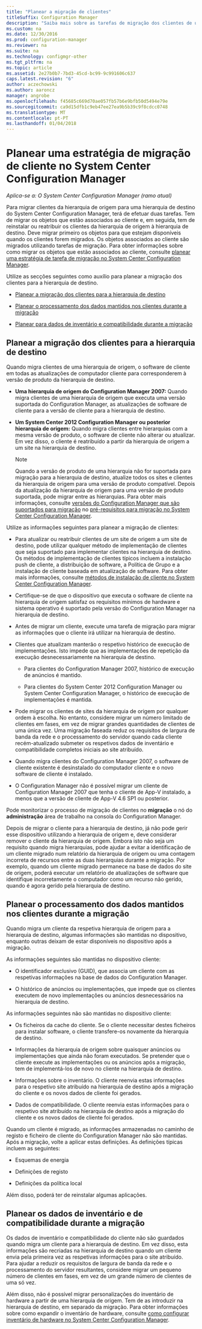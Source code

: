 ```yaml
---
title: "Planear a migração de clientes"
titleSuffix: Configuration Manager
description: "Saiba mais sobre as tarefas de migração dos clientes de uma hierarquia de origem para uma hierarquia de destino do System Center Configuration Manager."
ms.custom: na
ms.date: 12/30/2016
ms.prod: configuration-manager
ms.reviewer: na
ms.suite: na
ms.technology: configmgr-other
ms.tgt_pltfrm: na
ms.topic: article
ms.assetid: 2e27b0b7-7bd3-45cd-bc99-9c991606c637
caps.latest.revision: "6"
author: aczechowski
ms.author: aaroncz
manager: angrobe
ms.openlocfilehash: f45685c669d70ae057fb57b6e9bfb50d5494e79e
ms.sourcegitcommit: ca9d15dfb1c9eb47ee27ea9b5b39c9f8cdcc0748
ms.translationtype: MT
ms.contentlocale: pt-PT
ms.lasthandoff: 01/04/2018
---
```

# <a name="plan-a-client-migration-strategy-in-system-center-configuration-manager"></a>Planear uma estratégia de migração de cliente no System Center Configuration Manager

*Aplica-se a: O System Center Configuration Manager (ramo atual)*

Para migrar clientes da hierarquia de origem para uma hierarquia de destino do System Center Configuration Manager, terá de efetuar duas tarefas. Tem de migrar os objetos que estão associados ao cliente e, em seguida, tem de reinstalar ou reatribuir os clientes da hierarquia de origem à hierarquia de destino. Deve migrar primeiro os objetos para que estejam disponíveis quando os clientes forem migrados. Os objetos associados ao cliente são migrados utilizando tarefas de migração. Para obter informações sobre como migrar os objetos que estão associados ao cliente, consulte [planear uma estratégia de tarefa de migração no System Center Configuration Manager](../../core/migration/planning-a-migration-job-strategy.md).  

 Utilize as secções seguintes como auxílio para planear a migração dos clientes para a hierarquia de destino.  

-   [Planear a migração dos clientes para a hierarquia de destino](#Planning_for_Client_Agent_Migration)  

-   [Planear o processamento dos dados mantidos nos clientes durante a migração](#Planning_for_Client_Data_Migration)  

-   [Planear para dados de inventário e compatibilidade durante a migração](#Planning_for_Inventory_data_migration)  

##  <a name="Planning_for_Client_Agent_Migration"></a> Planear a migração dos clientes para a hierarquia de destino  
 Quando migra clientes de uma hierarquia de origem, o software de cliente em todas as atualizações de computador cliente para corresponderem à versão de produto da hierarquia de destino.  

-   **Uma hierarquia de origem do Configuration Manager 2007:** Quando migra clientes de uma hierarquia de origem que executa uma versão suportada do Configuration Manager, as atualizações de software de cliente para a versão de cliente para a hierarquia de destino.  

-   **Um System Center 2012 Configuration Manager ou posterior hierarquia de origem:** Quando migra clientes entre hierarquias com a mesma versão de produto, o software de cliente não alterar ou atualizar. Em vez disso, o cliente é reatribuído a partir da hierarquia de origem a um site na hierarquia de destino.  

    > [!NOTE]  
    >  Quando a versão de produto de uma hierarquia não for suportada para migração para a hierarquia de destino, atualize todos os sites e clientes da hierarquia de origem para uma versão de produto compatível. Depois da atualização da hierarquia de origem para uma versão de produto suportada, pode migrar entre as hierarquias. Para obter mais informações, consulte [versões do Configuration Manager que são suportados para migração](../../core/migration/prerequisites-for-migration.md#BKMK_SupportedMigrationVersions) no [pré-requisitos para migração no System Center Configuration Manager](../../core/migration/prerequisites-for-migration.md).  

Utilize as informações seguintes para planear a migração de clientes:  

-   Para atualizar ou reatribuir clientes de um site de origem a um site de destino, pode utilizar qualquer método de implementação de clientes que seja suportado para implementar clientes na hierarquia de destino. Os métodos de implementação de clientes típicos incluem a instalação push de cliente, a distribuição de software, a Política de Grupo e a instalação de cliente baseada em atualização de software. Para obter mais informações, consulte [métodos de instalação de cliente no System Center Configuration Manager](../../core/clients/deploy/plan/client-installation-methods.md).  

-   Certifique-se de que o dispositivo que executa o software de cliente na hierarquia de origem satisfaz os requisitos mínimos de hardware e sistema operativo é suportado pela versão do Configuration Manager na hierarquia de destino.  

-   Antes de migrar um cliente, execute uma tarefa de migração para migrar as informações que o cliente irá utilizar na hierarquia de destino.  

-   Clientes que atualizam manterão o respetivo histórico de execução de implementações. Isto impede que as implementações de repetição da execução desnecessariamente na hierarquia de destino.  

    -   Para clientes do Configuration Manager 2007, histórico de execução de anúncios é mantido.  

    -   Para clientes do System Center 2012 Configuration Manager ou System Center Configuration Manager, o histórico de execução de implementações é mantida.  

-   Pode migrar os clientes de sites da hierarquia de origem por qualquer ordem à escolha. No entanto, considere migrar um número limitado de clientes em fases, em vez de migrar grandes quantidades de clientes de uma única vez. Uma migração faseada reduz os requisitos de largura de banda da rede e o processamento do servidor quando cada cliente recém-atualizado submeter os respetivos dados de inventário e compatibilidade completos iniciais ao site atribuído.  

-   Quando migra clientes do Configuration Manager 2007, o software de cliente existente é desinstalado do computador cliente e o novo software de cliente é instalado.  

-   O Configuration Manager não é possível migrar um cliente de Configuration Manager 2007 que tenha o cliente de App-V instalado, a menos que a versão de cliente de App-V 4.6 SP1 ou posterior.  

Pode monitorizar o processo de migração de clientes no **migração** o nó do **administração** área de trabalho na consola do Configuration Manager.  

Depois de migrar o cliente para a hierarquia de destino, já não pode gerir esse dispositivo utilizando a hierarquia de origem e, deve considerar remover o cliente da hierarquia de origem. Embora isto não seja um requisito quando migra hierarquias, pode ajudar a evitar a identificação de um cliente migrado num relatório da hierarquia de origem ou uma contagem incorreta de recursos entre as duas hierarquias durante a migração. Por exemplo, quando um cliente migrado permanece na base de dados do site de origem, poderá executar um relatório de atualizações de software que identifique incorretamente o computador como um recurso não gerido, quando é agora gerido pela hierarquia de destino.  

##  <a name="Planning_for_Client_Data_Migration"></a> Planear o processamento dos dados mantidos nos clientes durante a migração  
Quando migra um cliente da respetiva hierarquia de origem para a hierarquia de destino, algumas informações são mantidas no dispositivo, enquanto outras deixam de estar disponíveis no dispositivo após a migração.  

As informações seguintes são mantidas no dispositivo cliente:  

-   O identificador exclusivo (GUID), que associa um cliente com as respetivas informações na base de dados do Configuration Manager.  

-   O histórico de anúncios ou implementações, que impede que os clientes executem de novo implementações ou anúncios desnecessários na hierarquia de destino.  

As informações seguintes não são mantidas no dispositivo cliente:  

-   Os ficheiros da cache do cliente. Se o cliente necessitar destes ficheiros para instalar software, o cliente transfere-os novamente da hierarquia de destino.  

-   Informações da hierarquia de origem sobre quaisquer anúncios ou implementações que ainda não foram executados. Se pretender que o cliente execute as implementações ou os anúncios após a migração, tem de implementá-los de novo no cliente na hierarquia de destino.  

-   Informações sobre o inventário. O cliente reenvia estas informações para o respetivo site atribuído na hierarquia de destino após a migração do cliente e os novos dados de cliente foi gerados.  

-   Dados de compatibilidade. O cliente reenvia estas informações para o respetivo site atribuído na hierarquia de destino após a migração do cliente e os novos dados de cliente foi gerados.  

Quando um cliente é migrado, as informações armazenadas no caminho de registo e ficheiro de cliente do Configuration Manager não são mantidas. Após a migração, volte a aplicar estas definições. As definições típicas incluem as seguintes:  

-   Esquemas de energia  

-   Definições de registo  

-   Definições da política local  

Além disso, poderá ter de reinstalar algumas aplicações.  

##  <a name="Planning_for_Inventory_data_migration"></a> Planear os dados de inventário e de compatibilidade durante a migração  
Os dados de inventário e compatibilidade do cliente não são guardados quando migra um cliente para a hierarquia de destino. Em vez disso, esta informações são recriadas na hierarquia de destino quando um cliente envia pela primeira vez as respetivas informações para o site atribuído. Para ajudar a reduzir os requisitos de largura de banda da rede e o processamento do servidor resultantes, considere migrar um pequeno número de clientes em fases, em vez de um grande número de clientes de uma só vez.  

 Além disso, não é possível migrar personalizações do inventário de hardware a partir de uma hierarquia de origem. Tem de as introduzir na hierarquia de destino, em separado da migração. Para obter informações sobre como expandir o inventário de hardware, consulte [como configurar inventário de hardware no System Center Configuration Manager](../../core/clients/manage/inventory/configure-hardware-inventory.md).  
